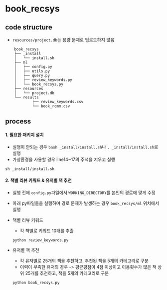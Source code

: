 # book_recsys

## code structure
- `resources/project.db`는 용량 문제로 업로드하지 않음
```
    book_recsys
    ├── _install
    │   └── install.sh
    ├── ml
    │   ├── config.py
    │   ├── utils.py
    │   ├── query.py
    │   ├── review_keywords.py
    │   └── book_recsys.py
    ├── resources
    │   └── project.db
    └── results
            ├── review_keywords.csv
            └── book_rcmm.csv
```

## process
#### 1. 필요한 패키지 설치
- 실행이 안되는 경우 `bash _install/install.sh`나 `. _install/install.sh`로 실행
- 가상환경을 사용할 경우 line14~17의 주석을 지우고 실행
```
sh _install/install.sh
```

#### 2. 책별 리뷰 키워드 & 유저별 책 추천
- 실행 전에 `config.py`파일에서 `WORKING_DIRECTORY`를 본인의 경로에 맞게 수정
- 아래 py파일들을 실행하며 경로 문제가 발생하는 경우 `book_recsys/ml` 위치에서 실행


- 책별 리뷰 키워드
    - 각 책별로 키워드 10개를 추출
    ```
    python review_keywords.py
    ```

  
- 유저별 책 추천
    - 각 유저별로 25개의 책을 추천하고, 추천된 책을 5개의 카테고리로 구분
    - 이력이 부족한 유저의 경우 -> 평균평점이 4점 이상이고 이용횟수가 많은 책 상위 25개를 추천하고, 책을 5개의 카테고리로 구분
    ```
    python book_recsys.py
    ```
